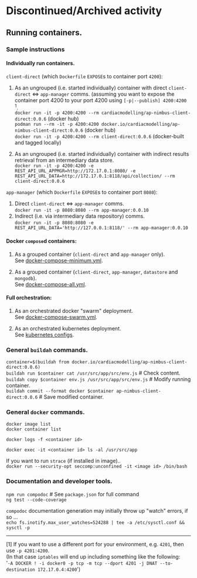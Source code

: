 # Discontinued/Archived activity

## Running containers.

### Sample instructions

#### Individually run containers.

`client-direct` (which `Dockerfile` `EXPOSE`s to container port `4200`):

 1. As an ungrouped (i.e. started individually) container with direct `client-direct` <=>
    `app-manager` comms. (assuming you want to expose the container port 4200 to your port 4200
     using `[-p|--publish] 4200:4200` <sup>1</sup>.   
    `docker run -it -p 4200:4200 --rm cardiacmodelling/ap-nimbus-client-direct:0.0.6`  (docker hub)  
    `podman run --rm -it -p 4200:4200 docker.io/cardiacmodelling/ap-nimbus-client-direct:0.0.6`  (docker hub)  
    `docker run -it -p 4200:4200 --rm client-direct:0.0.6`  (docker-built and tagged locally)

 1. As an ungrouped (i.e. started individually) container with indirect results retrieval from an
    intermediary data store.  
    `docker run -it -p 4200:4200 -e REST_API_URL_APPMGR=http://172.17.0.1:8080/ -e REST_API_URL_DATA=http://172.17.0.1:8118/api/collection/ --rm client-direct:0.0.6`

`app-manager` (which `Dockerfile` `EXPOSE`s to container port `8080`):

 1. Direct `client-direct` <=> `app-manager` comms.  
    `docker run -it -p 8080:8080 --rm app-manager:0.0.10`
 1. Indirect (i.e. via intermediary data repository) comms.  
    `docker run -it -p 8080:8080 -e REST_API_URL_DATA='http://127.0.0.1:8118/' --rm app-manager:0.0.10`

#### Docker `compose`d containers:

 1. As a grouped container (`client-direct` and `app-manager` only).  
    See [docker-compose-minimum.yml](docker-compose/docker-compose-minimum.yml).

 1. As a grouped container (`client-direct`, `app-manager`, `datastore` and `mongodb`).  
    See [docker-compose-all.yml](docker-compose/docker-compose-all.yml).

#### Full orchestration:

 1. As an orchestrated docker "swarm" deployment.  
    See [docker-compose-swarm.yml](o11n/swarm/docker-compose-swarm.yml).

 1. As an orchestrated kubernetes deployment.  
    See [kubernetes configs](o11n/k8s/).

### General `buildah` commands.

`container=$(buildah from docker.io/cardiacmodelling/ap-nimbus-client-direct:0.0.6)`  
`buildah run $container cat /usr/src/app/src/env.js` # Check content.  
`buildah copy $container env.js /usr/src/app/src/env.js` # Modify running container.  
`buildah commit --format docker $container ap-nimbus-client-direct:0.0.6` # Save modified container.

### General `docker` commands.

`docker image list`  
`docker container list`

`docker logs -f <container id>`

`docker exec -it <container id> ls -al /usr/src/app`

If you want to run `strace` (if installed in image)..  
`docker run --security-opt seccomp:unconfined -it <image id> /bin/bash` 

### Documentation and developer tools.
`npm run compodoc` # See `package.json` for full command  
`ng test --code-coverage`

`compodoc` documentation generation may initially throw up "watch" errors, if so ...  
`echo fs.inotify.max_user_watches=524288 | tee -a /etc/sysctl.conf && sysctl -p`

---

[1] If you want to use a different port for your environment, e.g. `4201`, then use `-p 4201:4200`.  
    (In that case `iptables` will end up including something like the following:  
    '`-A DOCKER ! -i docker0 -p tcp -m tcp --dport 4201 -j DNAT --to-destination 172.17.0.4:4200`')  
